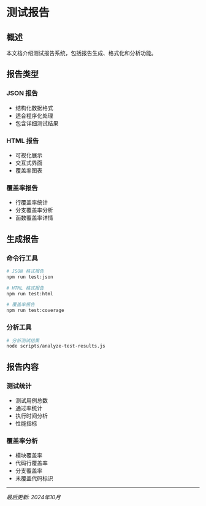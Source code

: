 # 测试报告

## 概述

本文档介绍测试报告系统，包括报告生成、格式化和分析功能。

## 报告类型

### JSON 报告
- 结构化数据格式
- 适合程序化处理
- 包含详细测试结果

### HTML 报告
- 可视化展示
- 交互式界面
- 覆盖率图表

### 覆盖率报告
- 行覆盖率统计
- 分支覆盖率分析
- 函数覆盖率详情

## 生成报告

### 命令行工具
```bash
# JSON 格式报告
npm run test:json

# HTML 格式报告
npm run test:html

# 覆盖率报告
npm run test:coverage
```

### 分析工具
```bash
# 分析测试结果
node scripts/analyze-test-results.js
```

## 报告内容

### 测试统计
- 测试用例总数
- 通过率统计
- 执行时间分析
- 性能指标

### 覆盖率分析
- 模块覆盖率
- 代码行覆盖率
- 分支覆盖率
- 未覆盖代码标识

---

*最后更新: 2024年10月*

